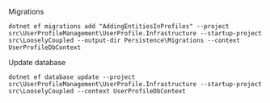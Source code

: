 ﻿Migrations

`dotnet ef migrations add "AddingEntitiesInProfiles" --project src\UserProfileManagement\UserProfile.Infrastructure --startup-project src\LooselyCoupled --output-dir Persistence\Migrations --context UserProfileDbContext`

Update database

`dotnet ef database update --project src\UserProfileManagement\UserProfile.Infrastructure --startup-project src\LooselyCoupled --context UserProfileDbContext`